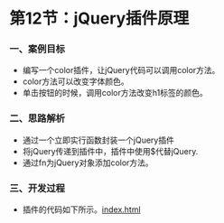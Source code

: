# 第12节：jQuery插件原理

### 一、案例目标

* 编写一个color插件，让jQuery代码可以调用color方法。
* color方法可以改变字体颜色。
* 单击按钮的时候，调用color方法改变h1标签的颜色。


### 二、思路解析

* 通过一个立即实行函数封装一个jQuery插件
* 将jQuery传递到插件中，插件中使用$代替jQuery.
* 通过fn为jQuery对象添加color方法。


### 三、开发过程

* 插件的代码如下所示。[index.html](https://github.com/xiaozhoulee/xiaozhou-examples/blob/master/03-jQuery/%E7%AC%AC12%E8%8A%82%EF%BC%9AjQuery%E6%8F%92%E4%BB%B6%E5%8E%9F%E7%90%86/index.html)
